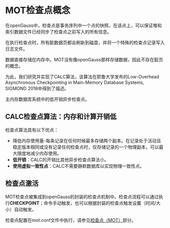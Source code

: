 # MOT检查点概念<a name="ZH-CN_TOPIC_0280525165"></a>

在openGauss中，检查点是事务序列中一个点的快照，在该点上，可以保证堆和索引数据文件已经同步了检查点之前写入的所有信息。

在执行检查点时，所有脏数据页都会刷新到磁盘，并将一个特殊的检查点记录写入日志文件。

数据直接存储在内存中。MOT没有像openGauss那样存储数据，因此不存在脏页的概念。

为此，我们研究并实现了CALC算法，该算法在耶鲁大学发布的Low-Overhead Asynchronous Checkpointing in Main-Memory Database Systems, SIGMOND 2016中得到了描述。

主内存数据库系统中的低开销异步检查点。

## CALC检查点算法：内存和计算开销低<a name="section5525712"></a>

检查点算法具有以下优点：

-   降低内存使用量-每条记录在任何时候最多存储两个副本。在记录处于活动且稳定版本相同或没有记录任何检查点时，仅存储记录的一个物理副本，可以最大限度地减少内存使用。
-   **低开销**：CALC的开销比其他异步检查点算法小。
-   **使用虚拟一致性点**：CALC不需要静默数据库以实现物理一致性点。

## 检查点激活<a name="section49731412"></a>

MOT检查点被集成到openGauss的封装的检查点机制中。检查点流程可以通过执行**CHECKPOINT**；命令手动触发，也可以根据封装的检查点触发设置（时间/大小）自动触发。

检查点配置在mot.conf文件中执行，请参见[检查点（MOT）](MOT配置.md#section8719101152712)部分。

